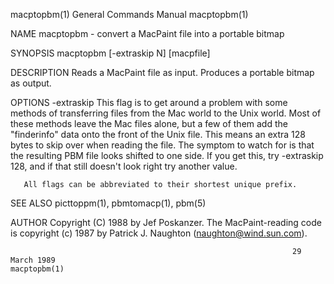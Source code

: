 macptopbm(1)                                                  General Commands Manual                                                 macptopbm(1)

NAME
       macptopbm - convert a MacPaint file into a portable bitmap

SYNOPSIS
       macptopbm [-extraskip N] [macpfile]

DESCRIPTION
       Reads a MacPaint file as input.  Produces a portable bitmap as output.

OPTIONS
       -extraskip
              This  flag  is  to get around a problem with some methods of transferring files from the Mac world to the Unix world.  Most of these
              methods leave the Mac files alone, but a few of them add the "finderinfo" data onto the front of the Unix file.  This means an extra
              128  bytes  to  skip over when reading the file.  The symptom to watch for is that the resulting PBM file looks shifted to one side.
              If you get this, try -extraskip 128, and if that still doesn't look right try another value.

       All flags can be abbreviated to their shortest unique prefix.

SEE ALSO
       picttoppm(1), pbmtomacp(1), pbm(5)

AUTHOR
       Copyright (C) 1988 by Jef Poskanzer.  The MacPaint-reading code is copyright (c) 1987 by Patrick J. Naughton (naughton@wind.sun.com).

                                                                   29 March 1989                                                      macptopbm(1)
